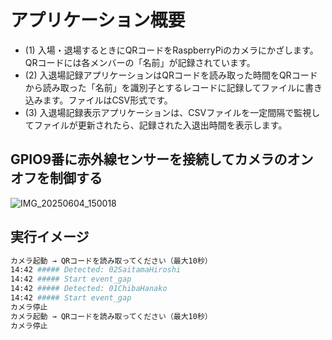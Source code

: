 # アプリケーション概要
- (1) 入場・退場するときにQRコードをRaspberryPiのカメラにかざします。QRコードには各メンバーの「名前」が記録されています。
- (2) 入退場記録アプリケーションはQRコードを読み取った時間をQRコードから読み取った「名前」を識別子とするレコードに記録してファイルに書き込みます。ファイルはCSV形式です。
- (3) 入退場記録表示アプリケーションは、CSVファイルを一定間隔で監視してファイルが更新されたら、記録された入退出時間を表示します。

## GPIO9番に赤外線センサーを接続してカメラのオンオフを制御する
![IMG_20250604_150018](https://github.com/user-attachments/assets/d2654ca5-d8be-4b17-8963-4492818ecfe1)

## 実行イメージ
```bash
カメラ起動 → QRコードを読み取ってください（最大10秒）
14:42 ##### Detected: 02SaitamaHiroshi
14:42 ##### Start event_gap
14:42 ##### Detected: 01ChibaHanako
14:42 ##### Start event_gap
カメラ停止
カメラ起動 → QRコードを読み取ってください（最大10秒）
カメラ停止
```
